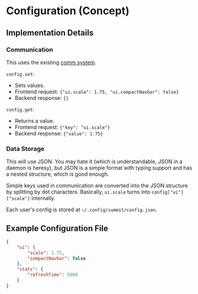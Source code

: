 # Configuration (Concept)

## Implementation Details

### Communication

This uses the existing [comm system](COMMUNICATION.md).

`config.set`:

- Sets values.
- Frontend request: `{"ui.scale": 1.75, "ui.compactNavbar": false}`
- Backend response: `{}`

`config.get`:

- Returns a value.
- Frontend request: `{"key": "ui.scale"}`
- Backend response: `{"value": 1.75}`

### Data Storage

This will use JSON. You may hate it (which is understandable, JSON in a daemon is heresy), but JSON is a simple format with typing support and has a nested structure, which is good enough.

Simple keys used in communication are converted into the JSON structure by splitting by dot characters. Basically, `ui.scale` turns into `config["ui"]["scale"]` internally.

Each user's config is stored at `~/.config/summit/config.json`.

## Example Configuration File

```json
{
    "ui": {
        "scale": 1.75,
        "compactNavbar": false
    },
    "stats": {
        "refreshTime": 5000
    }
}
```